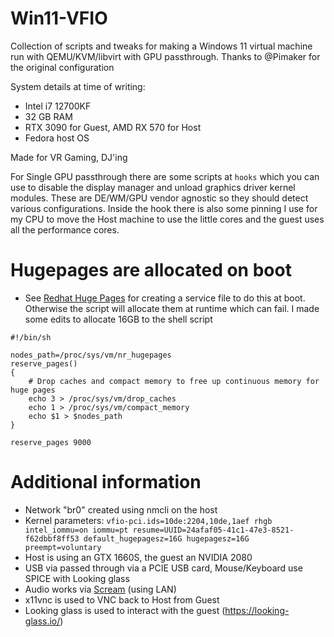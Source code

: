 # Win11-VFIO
Collection of scripts and tweaks for making a Windows 11 virtual machine run with QEMU/KVM/libvirt with GPU passthrough.
Thanks to @Pimaker for the original configuration

System details at time of writing:
* Intel i7 12700KF
* 32 GB RAM
* RTX 3090 for Guest, AMD RX 570 for Host
* Fedora host OS

Made for VR Gaming, DJ'ing

For Single GPU passthrough there are some scripts at `hooks` which you can use to disable the display manager and unload graphics driver kernel modules. These are DE/WM/GPU vendor agnostic so they should detect various configurations. Inside the hook there is also some pinning I use for my CPU to move the Host machine to use the little cores and the guest uses all the performance cores.

# Hugepages are allocated on boot
* See [Redhat Huge Pages](https://access.redhat.com/documentation/en-us/red_hat_enterprise_linux/7/html/performance_tuning_guide/sect-red_hat_enterprise_linux-performance_tuning_guide-memory-configuring-huge-pages) for creating a service file to do this at boot. Otherwise the script will allocate them at runtime which can fail. I made some edits to allocate 16GB to the shell script
```
#!/bin/sh

nodes_path=/proc/sys/vm/nr_hugepages
reserve_pages()
{
    # Drop caches and compact memory to free up continuous memory for huge pages
    echo 3 > /proc/sys/vm/drop_caches
    echo 1 > /proc/sys/vm/compact_memory
    echo $1 > $nodes_path
}

reserve_pages 9000
```

# Additional information
* Network "br0" created using nmcli on the host
* Kernel parameters: `vfio-pci.ids=10de:2204,10de,1aef rhgb intel_iommu=on iommu=pt resume=UUID=24afaf05-41c1-47e3-8521-f62dbbf8ff53 default_hugepagesz=16G hugepagesz=16G preempt=voluntary`
* Host is using an GTX 1660S, the guest an NVIDIA 2080
* USB via passed through via a PCIE USB card, Mouse/Keyboard use SPICE with Looking glass
* Audio works via [Scream](https://github.com/duncanthrax/scream) (using LAN)
* x11vnc is used to VNC back to Host from Guest
* Looking glass is used to interact with the guest (https://looking-glass.io/)